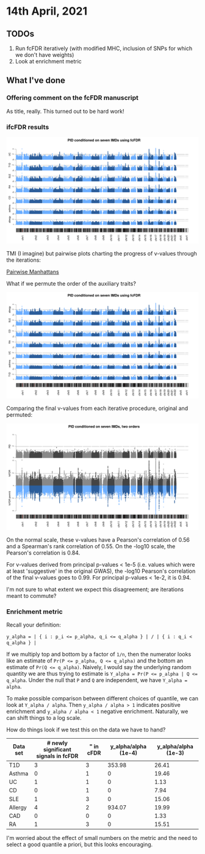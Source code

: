 # 14th April, 2021

## TODOs 

1. Run fcFDR iteratively (with modified MHC, inclusion of SNPs for which we don't have weights)
2. Look at enrichment metric

## What I've done

### Offering comment on the fcFDR manuscript

As title, really. This turned out to be hard work!

### ifcFDR results 

![](/images/140421/pid_seven_imd.png)

TMI (I imagine) but pairwise plots charting the progress of v-values through the iterations:

[Pairwise Manhattans](/entries/140421/aux_vis_manhattans.html)

What if we permute the order of the auxiliary traits?

![](/images/140421/pid_seven_imd_perm.png)

Comparing the final v-values from each iterative procedure, original and permuted:

![](/images/140421/pid_seven_imd_back_to_back.png)

On the normal scale, these v-values have a Pearson's correlation of 0.56 and a Spearman's rank correlation of 0.55. On the -log10 scale, the Pearson's correlation is 0.84. 

For v-values derived from principal p-values < 1e-5 (i.e. values which were at least 'suggestive' in the original GWAS), the -log10 Pearson's correlation of the final v-values goes to 0.99. For principal p-values < 1e-2, it is 0.94.

I'm not sure to what extent we expect this disagreement; are iterations meant to commute? 

### Enrichment metric

Recall your definition:

```
y_alpha = | { i : p_i <= p_alpha, q_i <= q_alpha } | / | { i : q_i < q_alpha } |
```

If we multiply top and bottom by a factor of `1/n`, then the numerator looks like an estimate of `Pr(P <= p_alpha, Q <= q_alpha)` and the bottom an estimate of `Pr(Q <= q_alpha)`. Naively, I would say the underlying random quantity we are thus trying to estimate is `Y_alpha = Pr(P <= p_alpha | Q <= q_alpha`. Under the null that `P` and `Q` are independent, we have `Y_alpha = alpha`. 

To make possible comparison between different choices of quantile, we can look at `Y_alpha / alpha`. Then `y_alpha / alpha > 1` indicates positive enrichment and `y_alpha / alpha < 1` negative enrichment. Naturally, we can shift things to a log scale. 

How do things look if we test this on the data we have to hand?

 | Data set | # newly significant signals in fcFDR | " in cFDR | y_alpha/alpha (1e-4) | y_alpha/alpha (1e-3) |
 |----------|--------------------------------------|-----------|----------------------|----------------------|
 | T1D      |                                    3 |         3 |               353.98 |                26.41 |
 | Asthma   |                                    0 |         1 |                    0 |                19.46 |
 | UC       |                                    1 |         1 |                    0 |                 1.13 |
 | CD       |                                    0 |         1 |                    0 |                 7.94 |
 | SLE      |                                    1 |         3 |                    0 |                15.06 |
 | Allergy  |                                    4 |         2 |               934.07 |                19.99 |
 | CAD      |                                    0 |         0 |                    0 |                 1.33 |
 | RA       |                                    1 |         3 |                    0 |                15.51 |

I'm worried about the effect of small numbers on the metric and the need to select a good quantile a priori, but this looks encouraging. 
